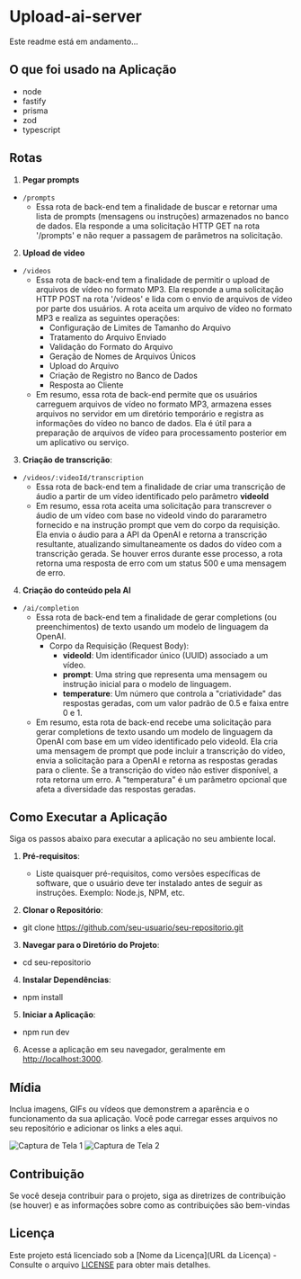 # Upload-ai-server

Este readme está em andamento...

## O que foi usado na Aplicação

- node
- fastify
- prisma
- zod
- typescript

## Rotas

1. **Pegar prompts**
  - `/prompts`
    - Essa rota de back-end tem a finalidade de buscar e retornar uma lista de prompts (mensagens ou instruções) armazenados no banco de dados. Ela responde a uma solicitação HTTP GET na rota '/prompts' e não requer a passagem de parâmetros na solicitação.
   
2. **Upload de video**
  - `/videos`
    - Essa rota de back-end tem a finalidade de permitir o upload de arquivos de vídeo no formato MP3. Ela responde a uma solicitação HTTP POST na rota '/videos' e lida com o envio de arquivos de vídeo por parte dos usuários. A rota aceita um arquivo de vídeo no formato MP3 e realiza as seguintes operações:
        -  Configuração de Limites de Tamanho do Arquivo
        -  Tratamento do Arquivo Enviado
        -  Validação do Formato do Arquivo
        -  Geração de Nomes de Arquivos Únicos
        -  Upload do Arquivo
        -  Criação de Registro no Banco de Dados
        -  Resposta ao Cliente
    - Em resumo, essa rota de back-end permite que os usuários carreguem arquivos de vídeo no formato MP3, armazena esses arquivos no servidor em um diretório temporário e registra as informações do vídeo no banco de dados. Ela é útil para a preparação de arquivos de vídeo para processamento posterior em um aplicativo ou serviço.

3. **Criação de transcrição**:
- `/videos/:videoId/transcription`
  - Essa rota de back-end tem a finalidade de criar uma transcrição de áudio a partir de um vídeo identificado pelo parâmetro **videoId**
  - Em resumo, essa rota aceita uma solicitação para transcrever o áudio de um vídeo com base no videoId vindo do pararametro fornecido e na instrução prompt que vem do corpo da requisição. Ela envia o áudio para a API da OpenAI e retorna a transcrição resultante, atualizando simultaneamente os dados do vídeo com a transcrição gerada. Se houver erros durante esse processo, a rota retorna uma resposta de erro com um status 500 e uma mensagem de erro.

 4. **Criação do conteúdo pela AI**
  - `/ai/completion`
    -  Essa rota de back-end tem a finalidade de gerar completions (ou preenchimentos) de texto usando um modelo de linguagem da OpenAI.
        - Corpo da Requisição (Request Body):
            - **videoId**: Um identificador único (UUID) associado a um vídeo.
            - **prompt**: Uma string que representa uma mensagem ou instrução inicial para o modelo de linguagem.
            - **temperature**: Um número que controla a "criatividade" das respostas geradas, com um valor padrão de 0.5 e faixa entre 0 e 1.
    - Em resumo, esta rota de back-end recebe uma solicitação para gerar completions de texto usando um modelo de linguagem da OpenAI com base em um vídeo identificado pelo videoId. Ela cria uma mensagem de prompt que pode incluir a transcrição do vídeo, envia a solicitação para a OpenAI e retorna as respostas geradas para o cliente. Se a transcrição do vídeo não estiver disponível, a rota retorna um erro. A "temperatura" é um parâmetro opcional que afeta a diversidade das respostas geradas.

## Como Executar a Aplicação

Siga os passos abaixo para executar a aplicação no seu ambiente local.

1. **Pré-requisitos**:
   - Liste quaisquer pré-requisitos, como versões específicas de software, que o usuário deve ter instalado antes de seguir as instruções. Exemplo: Node.js, NPM, etc.

2. **Clonar o Repositório**:
  - git clone https://github.com/seu-usuario/seu-repositorio.git

3. **Navegar para o Diretório do Projeto**:
  - cd seu-repositorio

4. **Instalar Dependências**:
 - npm install

5. **Iniciar a Aplicação**:
 - npm run dev


6. Acesse a aplicação em seu navegador, geralmente em [http://localhost:3000](http://localhost:3000).

## Mídia

Inclua imagens, GIFs ou vídeos que demonstrem a aparência e o funcionamento da sua aplicação. Você pode carregar esses arquivos no seu repositório e adicionar os links a eles aqui.

![Captura de Tela 1](/screenshots/screenshot1.png)
![Captura de Tela 2](/screenshots/screenshot2.png)

## Contribuição

Se você deseja contribuir para o projeto, siga as diretrizes de contribuição (se houver) e as informações sobre como as contribuições são bem-vindas

## Licença

Este projeto está licenciado sob a [Nome da Licença](URL da Licença) - Consulte o arquivo [LICENSE](LICENSE) para obter mais detalhes.


